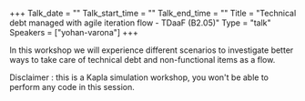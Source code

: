 +++
Talk_date = ""
Talk_start_time = ""
Talk_end_time = ""
Title = "Technical debt managed with agile iteration flow - TDaaF (B2.05)"
Type = "talk"
Speakers = ["yohan-varona"]
+++

In this workshop we will experience different scenarios to investigate better ways to take care of technical debt and non-functional items as a flow.

Disclaimer : this is a Kapla simulation workshop, you won't be able to perform any code in this session. 
